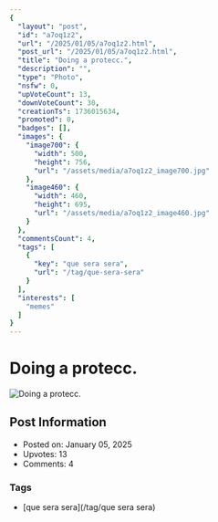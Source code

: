 ```yaml
---
{
  "layout": "post",
  "id": "a7oq1z2",
  "url": "/2025/01/05/a7oq1z2.html",
  "post_url": "/2025/01/05/a7oq1z2.html",
  "title": "Doing a protecc.",
  "description": "",
  "type": "Photo",
  "nsfw": 0,
  "upVoteCount": 13,
  "downVoteCount": 30,
  "creationTs": 1736015634,
  "promoted": 0,
  "badges": [],
  "images": {
    "image700": {
      "width": 500,
      "height": 756,
      "url": "/assets/media/a7oq1z2_image700.jpg"
    },
    "image460": {
      "width": 460,
      "height": 695,
      "url": "/assets/media/a7oq1z2_image460.jpg"
    }
  },
  "commentsCount": 4,
  "tags": [
    {
      "key": "que sera sera",
      "url": "/tag/que-sera-sera"
    }
  ],
  "interests": [
    "memes"
  ]
}
---
```


# Doing a protecc.

![Doing a protecc.](/assets/media/a7oq1z2_image700.jpg)

## Post Information

- Posted on: January 05, 2025
- Upvotes: 13
- Comments: 4

### Tags

- [que sera sera](/tag/que sera sera)
